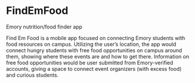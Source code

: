 # FindEmFood
Emory nutrition/food finder app

Find Em Food is a mobile app focused on connecting Emory students with food resources on campus. Utilizing the user’s location, the app would connect hungry students with free food opportunities on campus around them, showing where these events are and how to get there. Information on free food opportunities would be user submitted from Emory-verified accounts, giving a space to connect event organizers (with excess food) and curious students.
